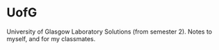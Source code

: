 # UofG
University of Glasgow Laboratory Solutions (from semester 2).
Notes to myself, and for my classmates.
